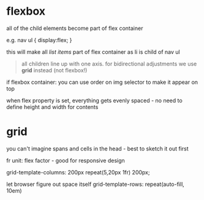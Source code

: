 # flexbox
all of the child elements become part of flex container

e.g. nav ul {
display:flex;
}

this will make all _list items_ part of flex container as li is child of nav ul

> all children line up with one axis. for bidirectional adjustments we use __grid__ instead (not flexbox!)


if flexbox container: you can use order on img selector to make it appear on top

when flex property is set, everything gets evenly spaced - no need to define height and width for contents

# grid
you can't imagine spans and cells in the head - best to sketch it out first

fr unit: flex factor - good for responsive design

grid-template-columns: 200px repeat(5,20px 1fr) 200px;

let browser figure out space itself
grid-template-rows: repeat(auto-fill, 10em)

